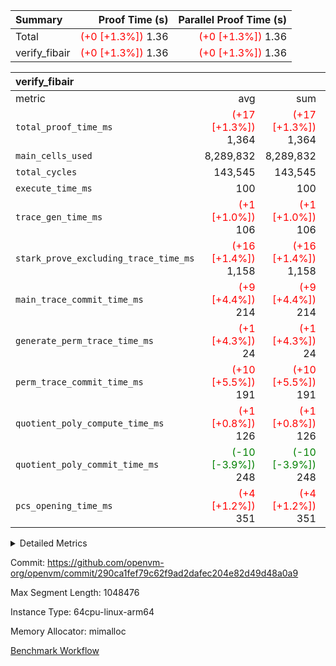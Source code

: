 | Summary | Proof Time (s) | Parallel Proof Time (s) |
|:---|---:|---:|
| Total | <span style='color: red'>(+0 [+1.3%])</span> 1.36 | <span style='color: red'>(+0 [+1.3%])</span> 1.36 |
| verify_fibair | <span style='color: red'>(+0 [+1.3%])</span> 1.36 | <span style='color: red'>(+0 [+1.3%])</span> 1.36 |


| verify_fibair |||||
|:---|---:|---:|---:|---:|
|metric|avg|sum|max|min|
| `total_proof_time_ms ` | <span style='color: red'>(+17 [+1.3%])</span> 1,364 | <span style='color: red'>(+17 [+1.3%])</span> 1,364 | <span style='color: red'>(+17 [+1.3%])</span> 1,364 | <span style='color: red'>(+17 [+1.3%])</span> 1,364 |
| `main_cells_used     ` |  8,289,832 |  8,289,832 |  8,289,832 |  8,289,832 |
| `total_cycles        ` |  143,545 |  143,545 |  143,545 |  143,545 |
| `execute_time_ms     ` |  100 |  100 |  100 |  100 |
| `trace_gen_time_ms   ` | <span style='color: red'>(+1 [+1.0%])</span> 106 | <span style='color: red'>(+1 [+1.0%])</span> 106 | <span style='color: red'>(+1 [+1.0%])</span> 106 | <span style='color: red'>(+1 [+1.0%])</span> 106 |
| `stark_prove_excluding_trace_time_ms` | <span style='color: red'>(+16 [+1.4%])</span> 1,158 | <span style='color: red'>(+16 [+1.4%])</span> 1,158 | <span style='color: red'>(+16 [+1.4%])</span> 1,158 | <span style='color: red'>(+16 [+1.4%])</span> 1,158 |
| `main_trace_commit_time_ms` | <span style='color: red'>(+9 [+4.4%])</span> 214 | <span style='color: red'>(+9 [+4.4%])</span> 214 | <span style='color: red'>(+9 [+4.4%])</span> 214 | <span style='color: red'>(+9 [+4.4%])</span> 214 |
| `generate_perm_trace_time_ms` | <span style='color: red'>(+1 [+4.3%])</span> 24 | <span style='color: red'>(+1 [+4.3%])</span> 24 | <span style='color: red'>(+1 [+4.3%])</span> 24 | <span style='color: red'>(+1 [+4.3%])</span> 24 |
| `perm_trace_commit_time_ms` | <span style='color: red'>(+10 [+5.5%])</span> 191 | <span style='color: red'>(+10 [+5.5%])</span> 191 | <span style='color: red'>(+10 [+5.5%])</span> 191 | <span style='color: red'>(+10 [+5.5%])</span> 191 |
| `quotient_poly_compute_time_ms` | <span style='color: red'>(+1 [+0.8%])</span> 126 | <span style='color: red'>(+1 [+0.8%])</span> 126 | <span style='color: red'>(+1 [+0.8%])</span> 126 | <span style='color: red'>(+1 [+0.8%])</span> 126 |
| `quotient_poly_commit_time_ms` | <span style='color: green'>(-10 [-3.9%])</span> 248 | <span style='color: green'>(-10 [-3.9%])</span> 248 | <span style='color: green'>(-10 [-3.9%])</span> 248 | <span style='color: green'>(-10 [-3.9%])</span> 248 |
| `pcs_opening_time_ms ` | <span style='color: red'>(+4 [+1.2%])</span> 351 | <span style='color: red'>(+4 [+1.2%])</span> 351 | <span style='color: red'>(+4 [+1.2%])</span> 351 | <span style='color: red'>(+4 [+1.2%])</span> 351 |



<details>
<summary>Detailed Metrics</summary>

|  | verify_program_compile_ms | total_cells | stark_prove_excluding_trace_time_ms | quotient_poly_compute_time_ms | quotient_poly_commit_time_ms | perm_trace_commit_time_ms | pcs_opening_time_ms | main_trace_commit_time_ms |
| --- | --- | --- | --- | --- | --- | --- | --- |
|  | 5 | 65,536 | 67 | 3 | 13 | 0 | 36 | 13 | 

| air_name | rows | quotient_deg | main_cols | interactions | constraints | cells |
| --- | --- | --- | --- | --- | --- | --- |
| AccessAdapterAir<2> |  | 4 |  | 5 | 11 |  | 
| AccessAdapterAir<4> |  | 4 |  | 5 | 11 |  | 
| AccessAdapterAir<8> |  | 4 |  | 5 | 11 |  | 
| FibonacciAir | 32,768 | 1 | 2 |  | 5 | 65,536 | 
| FriReducedOpeningAir |  | 4 |  | 39 | 60 |  | 
| NativePoseidon2Air<BabyBearParameters>, 1> |  | 4 |  | 136 | 530 |  | 
| PhantomAir |  | 4 |  | 3 | 4 |  | 
| ProgramAir |  | 1 |  | 1 | 4 |  | 
| VariableRangeCheckerAir |  | 1 |  | 1 | 4 |  | 
| VmAirWrapper<AluNativeAdapterAir, FieldArithmeticCoreAir> |  | 4 |  | 15 | 23 |  | 
| VmAirWrapper<BranchNativeAdapterAir, BranchEqualCoreAir<1> |  | 4 |  | 11 | 22 |  | 
| VmAirWrapper<JalNativeAdapterAir, JalCoreAir> |  | 4 |  | 7 | 6 |  | 
| VmAirWrapper<NativeAdapterAir<2, 0>, PublicValuesCoreAir> |  | 4 |  | 11 | 22 |  | 
| VmAirWrapper<NativeLoadStoreAdapterAir<1>, NativeLoadStoreCoreAir<1> |  | 4 |  | 15 | 16 |  | 
| VmAirWrapper<NativeLoadStoreAdapterAir<4>, NativeLoadStoreCoreAir<4> |  | 4 |  | 15 | 16 |  | 
| VmAirWrapper<NativeVectorizedAdapterAir<4>, FieldExtensionCoreAir> |  | 4 |  | 15 | 23 |  | 
| VmConnectorAir |  | 4 |  | 3 | 8 |  | 
| VolatileBoundaryAir |  | 4 |  | 4 | 16 |  | 

| group | trace_gen_time_ms | total_proof_time_ms | total_cycles | total_cells | stark_prove_excluding_trace_time_ms | quotient_poly_compute_time_ms | quotient_poly_commit_time_ms | perm_trace_commit_time_ms | pcs_opening_time_ms | main_trace_commit_time_ms | main_cells_used | generate_perm_trace_time_ms | execute_time_ms |
| --- | --- | --- | --- | --- | --- | --- | --- | --- | --- | --- | --- | --- | --- |
| verify_fibair | 106 | 1,364 | 143,545 | 23,616,152 | 1,158 | 126 | 248 | 191 | 351 | 214 | 8,289,832 | 24 | 100 | 

| group | air_name | rows | prep_cols | perm_cols | main_cols | cells |
| --- | --- | --- | --- | --- | --- | --- |
| verify_fibair | AccessAdapterAir<2> | 32,768 |  | 12 | 11 | 753,664 | 
| verify_fibair | AccessAdapterAir<4> | 16,384 |  | 12 | 13 | 409,600 | 
| verify_fibair | AccessAdapterAir<8> | 128 |  | 12 | 17 | 3,712 | 
| verify_fibair | FriReducedOpeningAir | 1,024 |  | 44 | 27 | 72,704 | 
| verify_fibair | NativePoseidon2Air<BabyBearParameters>, 1> | 16,384 |  | 160 | 399 | 9,158,656 | 
| verify_fibair | PhantomAir | 4,096 |  | 8 | 6 | 57,344 | 
| verify_fibair | ProgramAir | 8,192 |  | 8 | 10 | 147,456 | 
| verify_fibair | VariableRangeCheckerAir | 262,144 | 2 | 8 | 1 | 2,359,296 | 
| verify_fibair | VmAirWrapper<AluNativeAdapterAir, FieldArithmeticCoreAir> | 131,072 |  | 20 | 29 | 6,422,528 | 
| verify_fibair | VmAirWrapper<BranchNativeAdapterAir, BranchEqualCoreAir<1> | 16,384 |  | 16 | 23 | 638,976 | 
| verify_fibair | VmAirWrapper<JalNativeAdapterAir, JalCoreAir> | 4,096 |  | 12 | 9 | 86,016 | 
| verify_fibair | VmAirWrapper<NativeLoadStoreAdapterAir<1>, NativeLoadStoreCoreAir<1> | 32,768 |  | 24 | 22 | 1,507,328 | 
| verify_fibair | VmAirWrapper<NativeLoadStoreAdapterAir<4>, NativeLoadStoreCoreAir<4> | 16,384 |  | 24 | 31 | 901,120 | 
| verify_fibair | VmAirWrapper<NativeVectorizedAdapterAir<4>, FieldExtensionCoreAir> | 8,192 |  | 20 | 38 | 475,136 | 
| verify_fibair | VmConnectorAir | 2 | 1 | 8 | 4 | 24 | 
| verify_fibair | VolatileBoundaryAir | 32,768 |  | 8 | 11 | 622,592 | 

</details>


Commit: https://github.com/openvm-org/openvm/commit/290ca1fef79c62f9ad2dafec204e82d49d48a0a9

Max Segment Length: 1048476

Instance Type: 64cpu-linux-arm64

Memory Allocator: mimalloc

[Benchmark Workflow](https://github.com/openvm-org/openvm/actions/runs/13715701327)
